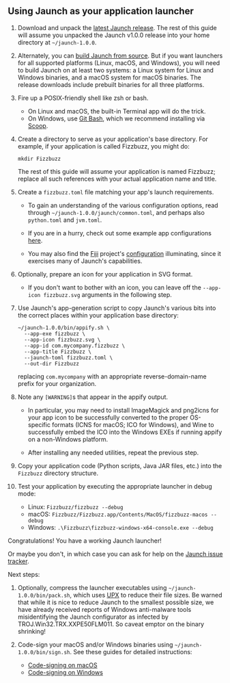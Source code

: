 ## Using Jaunch as your application launcher

1. Download and unpack the
   [latest Jaunch release](https://github.com/apposed/jaunch/releases).
   The rest of this guide will assume you unpacked the Jaunch v1.0.0
   release into your home directory at `~/jaunch-1.0.0`.

2. Alternately, you can [build Jaunch from source](BUILD.md). But if you
   want launchers for all supported platforms (Linux, macOS, and Windows),
   you will need to build Jaunch on at least two systems: a Linux system
   for Linux and Windows binaries, and a macOS system for macOS binaries.
   The release downloads include prebuilt binaries for all three platforms.

3. Fire up a POSIX-friendly shell like zsh or bash.
   * On Linux and macOS, the built-in Terminal app will do the trick.
   * On Windows, use
     [Git Bash](https://gitforwindows.org/), which we
     recommend installing via [Scoop](https://scoop.sh/).

4. Create a directory to serve as your application's base directory.
   For example, if your application is called Fizzbuzz, you might do:
   ```shell
   mkdir Fizzbuzz
   ```
   The rest of this guide will assume your application is named Fizzbuzz;
   replace all such references with your actual application name and title.

5. Create a `fizzbuzz.toml` file matching your app's launch requirements.

   - To gain an understanding of the various configuration options,
     read through `~/jaunch-1.0.0/jaunch/common.toml`, and perhaps
     also `python.toml` and `jvm.toml`.

   - If you are in a hurry, check out some example app configurations
     [here](https://github.com/apposed/jaunch/tree/main/configs).

   - You may also find the [Fiji](https://fiji.sc/) project's
     [configuration](https://github.com/fiji/fiji/blob/-/config/jaunch/fiji.toml)
     illuminating, since it exercises many of Jaunch's capabilities.

6. Optionally, prepare an icon for your application in SVG format.

   - If you don't want to bother with an icon, you can leave off
     the `--app-icon fizzbuzz.svg` arguments in the following step.

7. Use Jaunch's app-generation script to copy Jaunch's various bits
   into the correct places within your application base directory:
   ```shell
   ~/jaunch-1.0.0/bin/appify.sh \
     --app-exe fizzbuzz \
     --app-icon fizzbuzz.svg \
     --app-id com.mycompany.fizzbuzz \
     --app-title Fizzbuzz \
     --jaunch-toml fizzbuzz.toml \
     --out-dir Fizzbuzz
   ```
   replacing `com.mycompany` with an appropriate reverse-domain-name
   prefix for your organization.

8. Note any `[WARNING]`s that appear in the appify output.

   - In particular, you may need to install ImageMagick and png2icns
     for your app icon to be successfully converted to the proper
     OS-specific formats (ICNS for macOS; ICO for Windows), and
     Wine to successfully embed the ICO into the Windows EXEs
     if running appify on a non-Windows platform.

   - After installing any needed utilities, repeat the previous step.

9. Copy your application code (Python scripts, Java JAR files, etc.)
   into the `Fizzbuzz` directory structure.

10. Test your application by executing the appropriate launcher in debug mode:
    - Linux: `Fizzbuzz/fizzbuzz --debug`
    - macOS: `Fizzbuzz/Fizzbuzz.app/Contents/MacOS/fizzbuzz-macos --debug`
    - Windows: `.\Fizzbuzz\fizzbuzz-windows-x64-console.exe --debug`

Congratulations! You have a working Jaunch launcher!

Or maybe you don't, in which case you can ask for help on the
[Jaunch issue tracker](https://github.com/apposed/jaunch/issues).

Next steps:

1. Optionally, compress the launcher executables using
   `~/jaunch-1.0.0/bin/pack.sh`, which uses [UPX](https://upx.github.io/) to
   reduce their file sizes. Be warned that while it is nice to reduce Jaunch
   to the smallest possible size, we have already received reports of Windows
   anti-malware tools misidentifying the Jaunch configurator as infected by
   TROJ.Win32.TRX.XXPE50FLM011. So caveat emptor on the binary shrinking!

2. Code-sign your macOS and/or Windows binaries using
   `~/jaunch-1.0.0/bin/sign.sh`. See these guides for detailed instructions:
   - [Code-signing on macOS](MACOS.md#code-signing)
   - [Code-signing on Windows](WINDOWS.md#code-signing)
